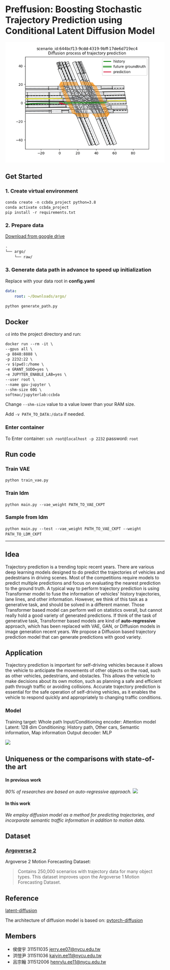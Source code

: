 # Preffusion: Boosting Stochastic Trajectory Prediction using Conditional Latent Diffusion Model
![image](https://github.com/KaiYin77/Preffusion/blob/main/public/banner.gif)


## Get Started
### 1. Create virtual environment
```
conda create -n ccbda_project python=3.8
conda activate ccbda_project
pip install -r requirements.txt
```
### 2. Prepare data
[Download from google drive](https://drive.google.com/drive/folders/18xDXy6Wok4cdkFjORTNaHNJY14aTJvb6?usp=share_link)
```txt
.
└── argo/
    └── raw/
```
### 3. Generate data path in advance to speed up initialization
Replace with your data root in __config.yaml__ 
``` yaml
data:
    root: ~/Downloads/argo/
```
```bash
python generate_path.py
```

## Docker

`cd` into the project directory and run: 

```
docker run --rm -it \
--gpus all \
-p 8848:8888 \
-p 2232:22 \
-v $(pwd):/home \
-e GRANT_SUDO=yes \
-e JUPYTER_ENABLE_LAB=yes \
--user root \
--name gpu-jupyter \
--shm-size 60G \
softmac/jupyterlab:ccbda
```
Change `--shm-size` value to a value lower than your RAM size.

Add `-v PATH_TO_DATA:/data` if needed.

### Enter container

To Enter container: `ssh root@localhost -p 2232`
password: `root`

## Run code

### Train VAE

`python train_vae.py`

### Train ldm

`python main.py --vae_weight PATH_TO_VAE_CKPT`

### Sample from ldm

`python main.py --test --vae_weight PATH_TO_VAE_CKPT --weight PATH_TO_LDM_CKPT`

---
## Idea

Trajectory prediction is a trending topic recent years. There are various deep learning models designed to do predict the trajectories of vehicles and pedestrians in driving scenes. Most of the competitions require models to predict multiple predictions and focus on evaluating the nearest prediction to the ground truth. 
A typical way to perform trajectory prediction is using Transformer model to fuse the information of vehicles' history trajectories, lane lines, and other information. However, we think of this task as a generative task, and should be solved in a different manner. Those Transformer based model can perform well on statistics overall, but cannot really hold a good variety of generated predictions. If think of the task of generative task, Transformer based models are kind of **auto-regressive** approach, which has been replaced with VAE, GAN, or Diffusion models in image generation recent years.
We propose a Diffusion based trajectory prediction model that can generate predictions with good variety. 

## Application
Trajectory prediction is important for self-driving vehicles because it allows the vehicle to anticipate the movements of other objects on the road, such as other vehicles, pedestrians, and obstacles. This allows the vehicle to make decisions about its own motion, such as planning a safe and efficient path through traffic or avoiding collisions. Accurate trajectory prediction is essential for the safe operation of self-driving vehicles, as it enables the vehicle to respond quickly and appropriately to changing traffic conditions.

### Model
Training target: Whole path
Input/Conditioning encoder: Attention model
Latent: 128 dim
Conditioning: History path, Other cars, Semantic information, Map information
Output decoder: MLP

![](https://i.imgur.com/9suOiaB.png)

## Uniqueness or the comparisons with state-of-the art
#### In previous work
_90% of researches are based on auto-regressive approach._
![](https://i.imgur.com/hZ3iCMq.jpg)

#### In this work
_We employ diffusion model as a method for predicting trajectories, and incorporate semantic traffic information in addition to motion data._

## Dataset
### [Argoverse 2](https://www.argoverse.org/av2.html)
Argoverse 2 Motion Forecasting Dataset: 
>Contains 250,000 scenarios with trajectory data for many object types. This dataset improves upon the Argoverse 1 Motion Forecasting Dataset.


## Reference
[latent-diffusion](https://github.com/CompVis/latent-diffusion)

The architecture of diffusion model is based on:
[pytorch-diffusion](https://github.com/awjuliani/pytorch-diffusion)

## Members
* 侯俊宇 311511035 jerry.ee07@nycu.edu.tw
* 洪愷尹 311511036 kaiyin.ee11@nycu.edu.tw
* 呂宗翰 311512006 henrylu.ee11@nycu.edu.tw
